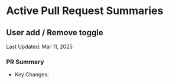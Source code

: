 # Active Pull Request Summaries

<!-- Template for new PR summaries:

## [Branch/Feature Name]
Last Updated: [Date]

### PR Summary
- Key Changes:
  - [List of major code changes]
- Technical Decisions:
  - [Important architectural/implementation choices]
- Performance Considerations:
  - [Any optimizations made]
- Testing Notes:
  - [Test coverage details]

### Implementation Details
[Detailed technical notes about specific changes]

---
-->

## User add / Remove toggle

Last Updated: Mar 11, 2025

### PR Summary

- Key Changes:
